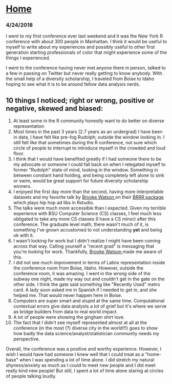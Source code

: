 # <a href="https://angelddaz.github.io/bridgetomasters/"> Home </a>
### 4/24/2018

I went to my first conference ever last weekend and it was the New York R conference with about 300 people in Manhattan. I think it would be useful to myself to write about my experiences and possibly useful to other first generation starting professionals of color that might experience some of the things I experienced.

I went to the conference having never met anyone there in person, talked to a few in passing on Twitter but never really getting to know anybody. With the small help of a diversity scholarship, I traveled from Boise to Idaho hoping to see what it is to be around fellow data analysis nerds.

## 10 things I noticed; right or wrong, positive or negative, skewed and biased:
1. At least some in the R community honestly want to do better on diverse representation
2. Most times in the past 3 years (2.7 years as an undergrad) I have been in data, I have felt like pre-fog Rudolph; outside the window looking in. I still felt like that sometimes during the R conference, not sure which circle of people to interrupt to introduce myself in the crowded and loud floor.
3. I think that I would have benefited greatly if I had someone there to be my advocate or someone I could fall back on when I relegated myself to former "Rudolph" state of mind, looking in the window. Something in between constant hand holding, and being completely left alone to sink or swim, would be great support for future diversity scholarship winners.
4. I enjoyed the first day more than the second, having more interpretable datasets and my favorite talk by <a href="https://twitter.com/brooklynevery1/"> Brooke Watson </a> on their <a href="https://github.com/brooke-watson/BRRR"> BRRR package </a>  which plays hip hop ad libs in Rstudio.
5. The talks were much more accessible than I expected. Given my terrible experience with BSU Computer Science (CS) classes, I feel much less obligated to take any more CS classes (I have a CS minor) after this conference. The graduate level math, there wasn't much of it, is something I've grown accustomed to not understanding **yet** and being ok with it.
6. I wasn't looking for work but I didn't realize I might have been coming across that way. Calling yourself a "recent grad" is messaging that you're looking for work. Thankfully, <a href="https://twitter.com/brooklynevery1/"> Brooke Watson </a> made me aware of this.
7. I did not see much improvement in terms of Latinx representation inside the conference room from Boise, Idaho. However, outside the conference room, it was amazing. I went in the wrong side of the subway one night, made my way out and couldn't get in the gate on the other side. I think the gate said something like "Recently Used" metro card. A lady soon asked me in Spanish if I needed to get in, and she helped me. That would never happen here in Boise.
8. Computers are super smart and stupid at the same time. Computational contextual errors give data analysts a lot of grief but it's where we serve as bridge builders from data to real world impact.
9. A lot of people were showing the gingham shirt love.
10. The fact that I didn't see myself represented almost at all at the conference (in the most (?) diverse city in the world!!!) goes to show how badly the data science/analyst/statistician community needs my perspective.

Overall, the conference was a positive and worthy experience. However, I wish I would have had someone I knew well that I could treat as a "home-base" when I was spending a lot of time alone. I did stretch my natural shyness/anxiety as much as I could to meet new people and I did meet really kind new people! But still, I spent a lot of time alone staring at circles of people talking loudly.
